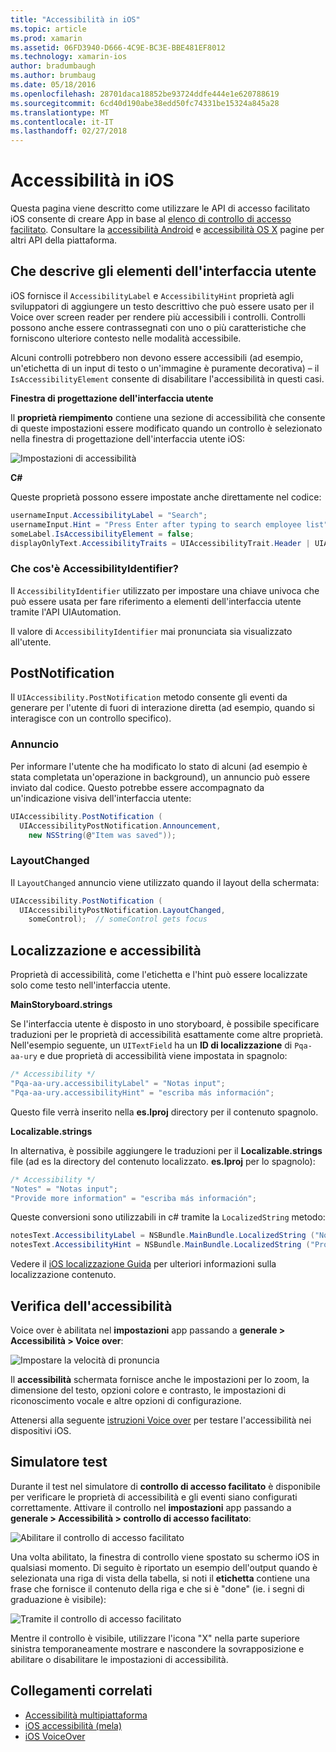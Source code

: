 ```yaml
---
title: "Accessibilità in iOS"
ms.topic: article
ms.prod: xamarin
ms.assetid: 06FD3940-D666-4C9E-BC3E-BBE481EF8012
ms.technology: xamarin-ios
author: bradumbaugh
ms.author: brumbaug
ms.date: 05/18/2016
ms.openlocfilehash: 28701daca18852be93724ddfe444e1e620788619
ms.sourcegitcommit: 6cd40d190abe38edd50fc74331be15324a845a28
ms.translationtype: MT
ms.contentlocale: it-IT
ms.lasthandoff: 02/27/2018
---
```

# <a name="accessibility-on-ios"></a>Accessibilità in iOS

Questa pagina viene descritto come utilizzare le API di accesso facilitato iOS consente di creare App in base al [elenco di controllo di accesso facilitato](~/cross-platform/app-fundamentals/accessibility.md).
Consultare la [accessibilità Android](~/android/app-fundamentals/accessibility.md) e [accessibilità OS X](~/mac/app-fundamentals/accessibility.md) pagine per altri API della piattaforma.

## <a name="describing-ui-elements"></a>Che descrive gli elementi dell'interfaccia utente

iOS fornisce il `AccessibilityLabel` e `AccessibilityHint` proprietà agli sviluppatori di aggiungere un testo descrittivo che può essere usato per il Voice over screen reader per rendere più accessibili i controlli. Controlli possono anche essere contrassegnati con uno o più caratteristiche che forniscono ulteriore contesto nelle modalità accessibile.

Alcuni controlli potrebbero non devono essere accessibili (ad esempio, un'etichetta di un input di testo o un'immagine è puramente decorativa) – il `IsAccessibilityElement` consente di disabilitare l'accessibilità in questi casi.

**Finestra di progettazione dell'interfaccia utente**

Il **proprietà riempimento** contiene una sezione di accessibilità che consente di queste impostazioni essere modificato quando un controllo è selezionato nella finestra di progettazione dell'interfaccia utente iOS:

![](accessibility-images/ios-designer-sml.png "Impostazioni di accessibilità")

**C#**

Queste proprietà possono essere impostate anche direttamente nel codice:

```csharp
usernameInput.AccessibilityLabel = "Search";
usernameInput.Hint = "Press Enter after typing to search employee list";
someLabel.IsAccessibilityElement = false;
displayOnlyText.AccessibilityTraits = UIAccessibilityTrait.Header | UIAccessibilityTrait.Selected;
```

### <a name="what-is-accessibilityidentifier"></a>Che cos'è AccessibilityIdentifier?

Il `AccessibilityIdentifier` utilizzato per impostare una chiave univoca che può essere usata per fare riferimento a elementi dell'interfaccia utente tramite l'API UIAutomation.

Il valore di `AccessibilityIdentifier` mai pronunciata sia visualizzato all'utente.

<a name="postnotification" />

## <a name="postnotification"></a>PostNotification

Il `UIAccessibility.PostNotification` metodo consente gli eventi da generare per l'utente di fuori di interazione diretta (ad esempio, quando si interagisce con un controllo specifico).

### <a name="announcement"></a>Annuncio

Per informare l'utente che ha modificato lo stato di alcuni (ad esempio è stata completata un'operazione in background), un annuncio può essere inviato dal codice. Questo potrebbe essere accompagnato da un'indicazione visiva dell'interfaccia utente:

```csharp
UIAccessibility.PostNotification (
  UIAccessibilityPostNotification.Announcement,
    new NSString(@"Item was saved"));
```

### <a name="layoutchanged"></a>LayoutChanged

Il `LayoutChanged` annuncio viene utilizzato quando il layout della schermata:

```csharp
UIAccessibility.PostNotification (
  UIAccessibilityPostNotification.LayoutChanged,
    someControl);  // someControl gets focus
```


## <a name="accessibility-and-localization"></a>Localizzazione e accessibilità

Proprietà di accessibilità, come l'etichetta e l'hint può essere localizzate solo come testo nell'interfaccia utente.

**MainStoryboard.strings**

Se l'interfaccia utente è disposto in uno storyboard, è possibile specificare traduzioni per le proprietà di accessibilità esattamente come altre proprietà. Nell'esempio seguente, un `UITextField` ha un **ID di localizzazione** di `Pqa-aa-ury` e due proprietà di accessibilità viene impostata in spagnolo:

```csharp
/* Accessibility */
"Pqa-aa-ury.accessibilityLabel" = "Notas input";
"Pqa-aa-ury.accessibilityHint" = "escriba más información";
```

Questo file verrà inserito nella **es.lproj** directory per il contenuto spagnolo.

**Localizable.strings**

In alternativa, è possibile aggiungere le traduzioni per il **Localizable.strings** file (ad es la directory del contenuto localizzato. **es.lproj** per lo spagnolo):

```csharp
/* Accessibility */
"Notes" = "Notas input";
"Provide more information" = "escriba más información";
```

Queste conversioni sono utilizzabili in c# tramite la `LocalizedString` metodo:

```csharp
notesText.AccessibilityLabel = NSBundle.MainBundle.LocalizedString ("Notes", "");
notesText.AccessibilityHint = NSBundle.MainBundle.LocalizedString ("Provide more information", "");
```

Vedere il [iOS localizzazione Guida](~/ios/app-fundamentals/localization/index.md) per ulteriori informazioni sulla localizzazione contenuto.

<a name="testing" />

## <a name="testing-accessibility"></a>Verifica dell'accessibilità

Voice over è abilitata nel **impostazioni** app passando a **generale > Accessibilità > Voice over**:

![](accessibility-images/settings-sml.png "Impostare la velocità di pronuncia")

Il **accessibilità** schermata fornisce anche le impostazioni per lo zoom, la dimensione del testo, opzioni colore e contrasto, le impostazioni di riconoscimento vocale e altre opzioni di configurazione.

Attenersi alla seguente [istruzioni Voice over](https://developer.apple.com/library/ios/technotes/TestingAccessibilityOfiOSApps/TestAccessibilityonYourDevicewithVoiceOver/TestAccessibilityonYourDevicewithVoiceOver.html) per testare l'accessibilità nei dispositivi iOS.


## <a name="simulator-testing"></a>Simulatore test

Durante il test nel simulatore di **controllo di accesso facilitato** è disponibile per verificare le proprietà di accessibilità e gli eventi siano configurati correttamente. Attivare il controllo nel **impostazioni** app passando a **generale > Accessibilità > controllo di accesso facilitato**:

![](accessibility-images/settings-inspector-sml.png "Abilitare il controllo di accesso facilitato")

Una volta abilitato, la finestra di controllo viene spostato su schermo iOS in qualsiasi momento.
Di seguito è riportato un esempio dell'output quando è selezionata una riga di vista della tabella, si noti il **etichetta** contiene una frase che fornisce il contenuto della riga e che si è "done" (ie. i segni di graduazione è visibile):

![](accessibility-images/tableview-a11y-sml.png "Tramite il controllo di accesso facilitato")

Mentre il controllo è visibile, utilizzare l'icona "X" nella parte superiore sinistra temporaneamente mostrare e nascondere la sovrapposizione e abilitare o disabilitare le impostazioni di accessibilità.



## <a name="related-links"></a>Collegamenti correlati

- [Accessibilità multipiattaforma](~/cross-platform/app-fundamentals/accessibility.md)
- [iOS accessibilità (mela)](https://developer.apple.com/library/ios/documentation/UserExperience/Conceptual/iPhoneAccessibility/Accessibility_on_iPhone/Accessibility_on_iPhone.html)
- [iOS VoiceOver](http://www.apple.com/accessibility/ios/voiceover/)
